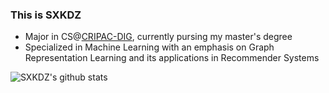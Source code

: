 ### This is SXKDZ
- Major in CS@[CRIPAC-DIG](https://github.com/CRIPAC-DIG), currently pursing my master's degree
- Specialized in Machine Learning with an emphasis on Graph Representation Learning and its applications in Recommender Systems

![SXKDZ's github stats](https://github-readme-stats.vercel.app/api?username=SXKDZ&show_icons=true&bg_color=30,e96443,904e95&title_color=fff&text_color=fff)
